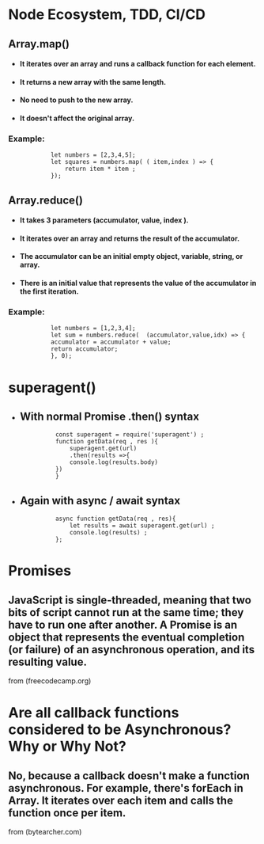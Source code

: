 # Node Ecosystem, TDD, CI/CD 

## Array.map()  
* #### It iterates over an array and runs a callback function for each element.
* #### It returns a new array with the same length.
* #### No need to push to the new array. 
* #### It doesn't affect the original array.  
### Example:
                let numbers = [2,3,4,5];
                let squares = numbers.map( ( item,index ) => {
                    return item * item ;
                });

## Array.reduce()
* #### It takes 3 parameters (accumulator, value, index ).
* #### It iterates over an array and returns the result of the accumulator.
* #### The accumulator can be an initial empty object, variable, string, or array.
* #### There is an initial value that represents the value of the accumulator in the first iteration.
### Example: 
                let numbers = [1,2,3,4];
                let sum = numbers.reduce(  (accumulator,value,idx) => {
                accumulator = accumulator + value;
                return accumulator;
                }, 0);


# superagent()

* ## With normal Promise .then() syntax
                const superagent = require('superagent') ;
                function getData(req , res ){
                    superagent.get(url)
                    .then(results =>{
                    console.log(results.body)
                })
                } 

* ## Again with async / await syntax 
                async function getData(req , res){
                    let results = await superagent.get(url) ;
                    console.log(results) ; 
                };               


# Promises 
## JavaScript is single-threaded, meaning that two bits of script cannot run at the same time; they have to run one after another. A Promise is an object that represents the eventual completion (or failure) of an asynchronous operation, and its resulting value. 
from (freecodecamp.org) 

# Are all callback functions considered to be Asynchronous? Why or Why Not?
## No, because a callback doesn't make a function asynchronous. For example, there's forEach in Array. It iterates over each item and calls the function once per item. 
from (bytearcher.com)

